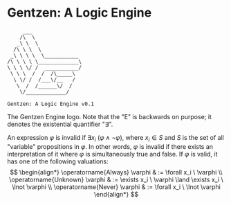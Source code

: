 # Gentzen: A Logic Engine

```code
     ___
    /\  \
   _\ \  \
  /\ \ \  \
 _\ \ \ \  \___________
/\ \ \ \ \_____________\
\ \ \ \/ /  ___________/
 \ \ \  /  /  /\_____\
  \ \/ /  /___\/__   /
   \  /  /______\/  /
    \/_____________/

Gentzen: A Logic Engine v0.1
```

The Gentzen Engine logo. Note that the "E" is backwards on purpose; it denotes the existential quantifier "$\exists$".

An expression $\varphi$ is invalid if $\exists x_i \ (\varphi \land \lnot \varphi)$, where $x_i \in S$ and $S$ is the set of all "variable" propositions in $\varphi$. In other words, $\varphi$ is invalid if there exists an interpretation of it where $\varphi$ is simultaneously true and false. If $\varphi$ is valid, it has one of the following valuations:
$$
    \begin{align*}
        \operatorname{Always} \varphi & := \forall x_i \ \varphi \\
        \operatorname{Unknown} \varphi & := \exists x_i \ \varphi \land \exists x_i \ \lnot \varphi \\
        \operatorname{Never} \varphi & := \forall x_i \ \lnot \varphi
    \end{align*}
$$
